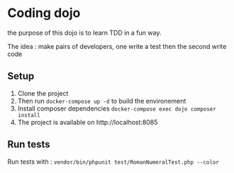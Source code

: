 # Coding dojo

the purpose of this dojo is to learn TDD in a fun way.

The idea : make pairs of developers, one write a test then the second write code

## Setup

1. Clone the project
2. Then run `docker-compose up -d` to build the environement
3. Install composer dependencies `docker-compose exec dojo composer install`
4. The project is available on http://localhost:8085

## Run tests

Run tests with : `vendor/bin/phpunit test/RomanNumeralTest.php --color`